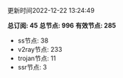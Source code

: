 更新时间2022-12-22 13:24:49

**总订阅: 45**
**总节点: 996**
**有效节点: 285**
- ss节点: 38
- v2ray节点: 233
- trojan节点: 11
- ssr节点: 3
